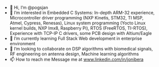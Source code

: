 - 👋 Hi, I’m @pogsjan
- 👀 I’m interested in Embedded C Systems: In-depth ARM-32 experience, Microcontroller driver programming (NXP Kinetis, STM32, TI MSP, Atmel, Cypress, Renesas), Linux system programming (Yocto Linux kernel builds, NXP Imx8, Raspberry Pi), RTOS (FreeRTOS, TI-RTOS), Experience with TCP-IP C drivers, some PCB design with Altium/Eagle
- 🌱 I’m currently learning Full Stack Web development in enterprise environment
- 💞️ I’m looking to collaborate on DSP algorithms with biomedical signals, RF engineering on antenna design, Machine learning algorithms
- 📫 How to reach me Message me at www.linkedin.com/in/jonibera

<!---
pogsjan/pogsjan is a ✨ special ✨ repository because its `README.md` (this file) appears on your GitHub profile.
You can click the Preview link to take a look at your changes.
--->
